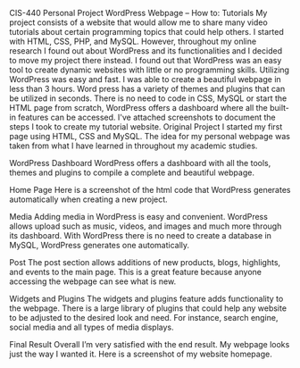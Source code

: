 ﻿CIS-440 Personal Project
WordPress Webpage – How to: Tutorials
My project consists of a website that would allow me to share many video tutorials about certain programming topics that could help others. I started with HTML, CSS, PHP, and MySQL. However, throughout my online research I found out about WordPress and its functionalities and I decided to move my project there instead. I found out that WordPress was an easy tool to create dynamic websites with little or no programming skills. Utilizing WordPress was easy and fast. I was able to create a beautiful webpage in less than 3 hours. Word press has a variety of themes and plugins that can be utilized in seconds. There is no need to code in CSS, MySQL or start the HTML page from scratch, WordPress offers a dashboard where all the built-in features can be accessed.  I've attached screenshots to document the steps I took to create my tutorial website. 
Original Project
I started my first page using HTML, CSS and MySQL. The idea for my personal webpage was taken from what I have learned in throughout my academic studies. 





WordPress Dashboard
WordPress offers a dashboard with all the tools, themes and plugins to compile a complete and beautiful webpage. 

Home Page
Here is a screenshot of the html code that WordPress generates automatically when creating a new project.   

Media
Adding media in WordPress is easy and convenient. WordPress allows upload such as music, videos, and images and much more through its dashboard. With WordPress there is no need to create a database in MySQL, WordPress generates one automatically. 

Post
The post section allows additions of new products, blogs, highlights, and events to the main page. This is a great feature because anyone accessing the webpage can see what is new. 

Widgets and Plugins
The widgets and plugins feature adds functionality to the webpage. There is a large library of plugins that could help any website to be adjusted to the desired look and need. For instance, search engine, social media and all types of media displays.  

Final Result
Overall I’m very satisfied with the end result. My webpage looks just the way I wanted it. Here is a screenshot of my website homepage. 

